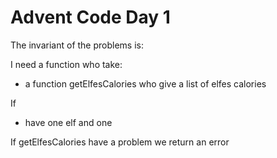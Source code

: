 

# Advent Code Day 1

The invariant of the problems is:


I need a function who take:
- a function getElfesCalories who give a list of elfes calories

If
- have one elf and one

If getElfesCalories have a problem we return an error